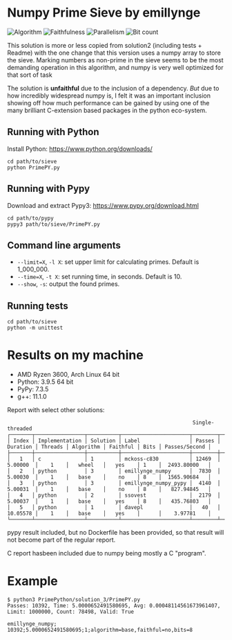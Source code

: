 # Numpy Prime Sieve by emillynge

![Algorithm](https://img.shields.io/badge/Algorithm-base-green)
![Faithfulness](https://img.shields.io/badge/Faithful-no-yellowgreen)
![Parallelism](https://img.shields.io/badge/Parallel-no-green)
![Bit count](https://img.shields.io/badge/Bits-8-yellowgreen)

This solution is more or less copied from solution2  (including tests + Readme) with the one change that this version 
uses a numpy array to store the sieve.
Marking numbers as non-prime in the sieve seems to be the most demanding operation in this algorithm,
and numpy is very well optimized for that sort of task

The solution is **unfaithful** due to the inclusion of a dependency. *But* due to how incredibly 
widespread numpy is, I felt it was an important inclusion showing off how much performance can be gained by
using one of the many brilliant C-extension based packages in the python eco-system.
 

## Running with Python

Install Python: https://www.python.org/downloads/


```
cd path/to/sieve
python PrimePY.py
```

## Running with Pypy

Download and extract Pypy3: https://www.pypy.org/download.html


```
cd path/to/pypy
pypy3 path/to/sieve/PrimePY.py
```

## Command line arguments

 - `--limit=X`, `-l X`: set upper limit for calculating primes. Default is 1_000_000.
 - `--time=X`, `-t X`: set running time, in seconds. Default is 10.
 - `--show`, `-s`: output the found primes.

## Running tests

```
cd path/to/sieve
python -m unittest
```

# Results on my machine

 - AMD Ryzen 3600, Arch Linux 64 bit
 - Python: 3.9.5 64 bit
 - PyPy: 7.3.5
 - g++: 11.1.0


Report with select other solutions:
```
                                                            Single-threaded                                                             
┌───────┬────────────────┬──────────┬──────────────────────┬────────┬──────────┬─────────┬───────────┬──────────┬──────┬───────────────┐
│ Index │ Implementation │ Solution │ Label                │ Passes │ Duration │ Threads │ Algorithm │ Faithful │ Bits │ Passes/Second │
├───────┼────────────────┼──────────┼──────────────────────┼────────┼──────────┼─────────┼───────────┼──────────┼──────┼───────────────┤
│   1   │ c              │ 1        │ mckoss-c830          │ 12469  │ 5.00000  │    1    │   wheel   │   yes    │ 1    │  2493.80000   │
│   2   │ python         │ 3        │ emillynge_numpy      │  7830  │ 5.00030  │    1    │   base    │    no    │ 8    │  1565.90684   │
│   3   │ python         │ 3        │ emillynge_numpy_pypy │  4140  │ 5.00031  │    1    │   base    │    no    │ 8    │   827.94845   │
│   4   │ python         │ 2        │ ssovest              │  2179  │ 5.00037  │    1    │   base    │   yes    │ 8    │   435.76803   │
│   5   │ python         │ 1        │ davepl               │   40   │ 10.05578 │    1    │   base    │   yes    │      │    3.97781    │
└───────┴────────────────┴──────────┴──────────────────────┴────────┴──────────┴─────────┴───────────┴──────────┴──────┴───────────────┘
```

pypy result included, but no Dockerfile has been provided, so that result will not become part of the regular report.

C report hasbeen included due to numpy being mostly a C "program".

# Example
```
$ python3 PrimePython/solution_3/PrimePY.py 
Passes: 10392, Time: 5.0000652491580695, Avg: 0.00048114561673961407, Limit: 1000000, Count: 78498, Valid: True

emillynge_numpy; 10392;5.0000652491580695;1;algorithm=base,faithful=no,bits=8
```